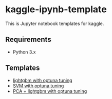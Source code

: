 # kaggle-ipynb-template
This is Jupyter notebook templates for kaggle.

## Requirements
- Python 3.x

## Templates
- [lightgbm with optuna tuning](optuna-lightgbm-cv.ipynb)
- [SVM with optuna tuning](optuna-svm-cv.ipynb)
- [PCA + lightgbm with optuna tuning](optuna-pca-lightgbm-cv.ipynb)
